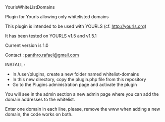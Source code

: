YourlsWhiteListDomains

Plugin for Yourls allowing only whitelisted domains

This plugin is intended to be used with YOURLS (cf. http://yourls.org)

It has been tested on YOURLS v1.5 and v1.5.1

Current version is 1.0

Contact : panthro.rafael@gmail.com

INSTALL :
- In /user/plugins, create a new folder named whitelist-domains
- In this new directory, copy the plugin.php file from this repository
- Go to the Plugins administration page and activate the plugin

You will see in the admin section a new admin page where you can add the domain addresses to the whitelist.

Enter one domain in each line, please, remove the www when adding a new domain, the code works on both.
